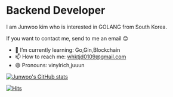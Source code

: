 # Backend Developer
I am Junwoo kim who is interested in GOLANG from South Korea.

If you want to contact me, send to me an email 😊


- 🌱 I’m currently learning: Go,Gin,Blockchain
- 📫 How to reach me: whktjd0109@gmail.com
- 😄 Pronouns: vinylrich,juuun

[![Junwoo's GitHub stats](https://github-readme-stats.vercel.app/api?username=vinylrich)](https://github.com/vinylrich/github-readme-stats)


[![Hits](https://hits.seeyoufarm.com/api/count/incr/badge.svg?url=https%3A%2F%2Fgithub.com%2Fajtwoddltka&count_bg=%2379C83D&title_bg=%23555555&icon=go.svg&icon_color=%2300B4FF&title=hits&edge_flat=false)](https://hits.seeyoufarm.com)
